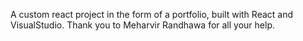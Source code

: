 A custom react project in the form of a portfolio, built with React and VisualStudio.
Thank you to Meharvir Randhawa for all your help.

